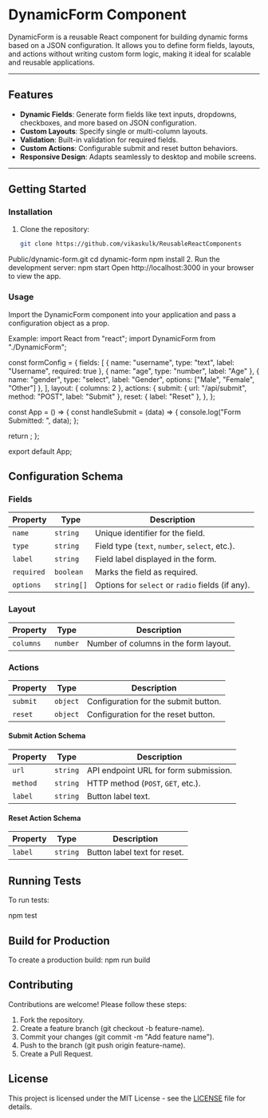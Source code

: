 # DynamicForm Component

DynamicForm is a reusable React component for building dynamic forms based on a JSON configuration. It allows you to define form fields, layouts, and actions without writing custom form logic, making it ideal for scalable and reusable applications.

---

## Features

- **Dynamic Fields**: Generate form fields like text inputs, dropdowns, checkboxes, and more based on JSON configuration.
- **Custom Layouts**: Specify single or multi-column layouts.
- **Validation**: Built-in validation for required fields.
- **Custom Actions**: Configurable submit and reset button behaviors.
- **Responsive Design**: Adapts seamlessly to desktop and mobile screens.

---

## Getting Started

### Installation

1. Clone the repository:
   ```bash
   git clone https://github.com/vikaskulk/ReusableReactComponents
Public/dynamic-form.git
   cd dynamic-form
   npm install
2. Run the development server:
    npm start
    Open http://localhost:3000 in your browser to view the app.

### Usage
Import the DynamicForm component into your application and pass a configuration object as a prop.

Example:
import React from "react";
import DynamicForm from "./DynamicForm";

const formConfig = {
  fields: [
    { name: "username", type: "text", label: "Username", required: true },
    { name: "age", type: "number", label: "Age" },
    { name: "gender", type: "select", label: "Gender", options: ["Male", "Female", "Other"] },
  ],
  layout: { columns: 2 },
  actions: {
    submit: { url: "/api/submit", method: "POST", label: "Submit" },
    reset: { label: "Reset" },
  },
};

const App = () => {
  const handleSubmit = (data) => {
    console.log("Form Submitted: ", data);
  };

  return <DynamicForm config={formConfig} onSubmit={handleSubmit} />;
};

export default App;

## Configuration Schema
### Fields

| Property   | Type       | Description                                         |
|------------|------------|-----------------------------------------------------|
| `name`     | `string`   | Unique identifier for the field.                    |
| `type`     | `string`   | Field type (`text`, `number`, `select`, etc.).       |
| `label`    | `string`   | Field label displayed in the form.                  |
| `required` | `boolean`  | Marks the field as required.                        |
| `options`  | `string[]` | Options for `select` or `radio` fields (if any).    |

### Layout

| Property   | Type       | Description                                         |
|------------|------------|-----------------------------------------------------|
| `columns`  | `number`   | Number of columns in the form layout.               |

### Actions

| Property   | Type       | Description                                         |
|------------|------------|-----------------------------------------------------|
| `submit`   | `object`   | Configuration for the submit button.                |
| `reset`    | `object`   | Configuration for the reset button.                 |

#### Submit Action Schema

| Property   | Type       | Description                                         |
|------------|------------|-----------------------------------------------------|
| `url`      | `string`   | API endpoint URL for form submission.               |
| `method`   | `string`   | HTTP method (`POST`, `GET`, etc.).                  |
| `label`    | `string`   | Button label text.                                  |

#### Reset Action Schema

| Property   | Type       | Description                                         |
|------------|------------|-----------------------------------------------------|
| `label`    | `string`   | Button label text for reset.                        |


## Running Tests
To run tests:

npm test

## Build for Production
To create a production build:
npm run build

## Contributing
Contributions are welcome! Please follow these steps:

1. Fork the repository.
2. Create a feature branch (git checkout -b feature-name).
3. Commit your changes (git commit -m "Add feature name").
4. Push to the branch (git push origin feature-name).
5. Create a Pull Request.

## License

This project is licensed under the MIT License - see the [LICENSE](LICENSE) file for details.


